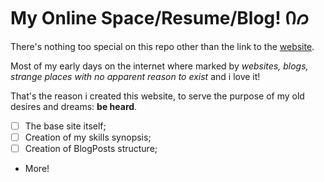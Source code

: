 # My Online Space/Resume/Blog! Ი𐑼

There's nothing too special on this repo other than the link to the [website](https://codedbygabriel.github.io/).

Most of my early days on the internet where marked by *websites, blogs, strange places with no apparent reason to exist* and i love it!

That's the reason i created this website, to serve the purpose of my old desires
and dreams: **be heard**.

- [ ] The base site itself;
- [ ] Creation of my skills synopsis;
- [ ] Creation of BlogPosts structure;
- More!
